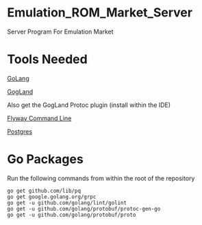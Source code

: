 # Emulation_ROM_Market_Server
Server Program For Emulation Market

# Tools Needed

[GoLang](https://golang.org/)

[GogLand](https://www.jetbrains.com/go/)

Also get the GogLand Protoc plugin (install within the IDE)

[Flyway Command Line](https://flywaydb.org)

[Postgres](https://www.postgresql.org/download/)

# Go Packages

Run the following commands from within the root of the repository

```
go get github.com/lib/pq
go get google.golang.org/grpc
go get -u github.com/golang/lint/golint
go get -u github.com/golang/protobuf/protoc-gen-go
go get -u github.com/golang/protobuf/proto
```

